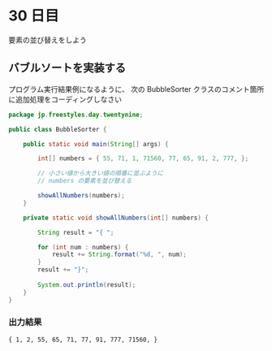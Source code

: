 # 30 日目

要素の並び替えをしよう

## バブルソートを実装する

プログラム実行結果例になるように、
次の BubbleSorter クラスのコメント箇所に追加処理をコーディングしなさい

```java
package jp.freestyles.day.twentynine;

public class BubbleSorter {

    public static void main(String[] args) {

        int[] numbers = { 55, 71, 1, 71560, 77, 65, 91, 2, 777, };

        // 小さい値から大きい値の順番に並ぶように
        // numbers の要素を並び替える

        showAllNumbers(numbers);
    }

    private static void showAllNumbers(int[] numbers) {

        String result = "{ ";

        for (int num : numbers) {
            result += String.format("%d, ", num);
        }
        result += "}";
        
        System.out.println(result);
    }
}
```

### 出力結果

```
{ 1, 2, 55, 65, 71, 77, 91, 777, 71560, }
```
